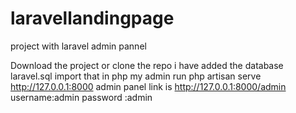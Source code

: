 # laravellandingpage
project with laravel admin pannel

Download the project or clone the repo
i have added the database laravel.sql
import that in php my admin 
run php artisan serve 
http://127.0.0.1:8000
admin panel link is http://127.0.0.1:8000/admin
username:admin password :admin 
